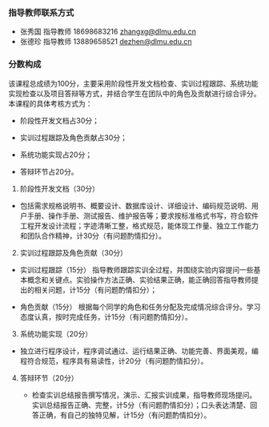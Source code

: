 ### 指导教师联系方式

-  张秀国	  指导教师   18698683216   zhangxg@dlmu.edu.cn 
- 张德珍 	  指导教师   13889658521   dezhen@dlmu.edu.cn

### 分数构成

该课程总成绩为100分，主要采用阶段性开发文档检查、实训过程跟踪、系统功能实现检查以及项目答辩等方式，并结合学生在团队中的角色及贡献进行综合评分。
本课程的具体考核方式为：

- 阶段性开发文档占30分； 

- 实训过程跟踪及角色贡献占30分；
- 系统功能实现占20分；
- 答辩环节占20分。



1. 阶段性开发文档（30分）

  - 包括需求规格说明书、概要设计、数据库设计、详细设计、编码规范说明、用户手册、操作手册、测试报告、维护报告等；要求按标准格式书写，符合软件工程开发设计流程；字迹清晰工整，格式规范，能体现工作量、独立工作能力和团队合作精神，计30分（有问题酌情扣分）。

2. 实训过程跟踪及角色贡献（30分）

  - 实训过程跟踪（15分）
      指导教师跟踪实训全过程，并围绕实验内容提问一些基本概念和关键点。实验操作方法正确、实验结果正确，能正确回答指导教师提出的相关问题，计15分（有问题酌情扣分）；

  - 角色贡献（15分）
      根据每个同学的角色和任务分配及完成情况综合评分。学习态度认真，按时完成任务，计15分（有问题酌情扣分）。

3. 系统功能实现（20分）

  - 独立进行程序设计，程序调试通过、运行结果正确、功能完善、界面美观，编程符合规范，程序具有易读性，计20分（有问题酌情扣分）。

4. 答辩环节（20分）

    - 检查实训总结报告撰写情况，演示、汇报实训成果，指导教师现场提问。实训总结报告正确、完整，计5分（有问题酌情扣分）；口头表达清楚、回答正确，有自己的独特见解，计15分（有问题酌情扣分）。

